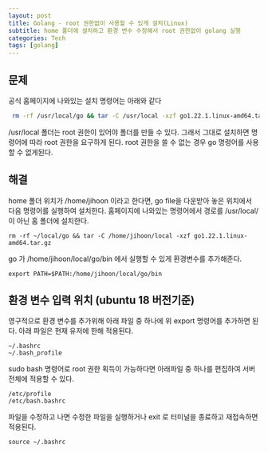 ```yaml
---
layout: post
title: Golang - root 권한없이 사용할 수 있게 설치(Linux)
subtitle: home 폴더에 설치하고 환경 변수 수정해서 root 권한없이 golang 실행
categories: Tech
tags: [golang]
---
```


## 문제

공식 홈페이지에 나와있는 설치 명령어는 아래와 같다
```bash
 rm -rf /usr/local/go && tar -C /usr/local -xzf go1.22.1.linux-amd64.tar.gz
 ```
/usr/local 폴더는 root 권한이 있어야 폴더를 만들 수 있다. 그래서 그대로 설치하면 명령어에 따라 root 권한을 요구하게 된다.
root 권한을 쓸 수 없는 경우 go 명령어를 사용할 수 없게된다.

## 해결 

home 폴더 위치가 /home/jihoon 이라고 한다면, go file을 다운받아 놓은 위치에서 다음 명령어를 실행하여 설치한다. 홈페이지에 나와있는 명령어에서 경로를 /usr/local/ 이 아닌 홈 폴더에 설치한다.
```
rm -rf ~/local/go && tar -C /home/jihoon/local -xzf go1.22.1.linux-amd64.tar.gz
```

go 가 /home/jihoon/local/go/bin 에서 실행할 수 있게 환경변수를 추가해준다.
```
export PATH=$PATH:/home/jihoon/local/go/bin
```

## 환경 변수 입력 위치 (ubuntu 18 버전기준)

영구적으로 환경 변수를 추가위해 아래 파일 중 하나에 위 export 명령어를 추가하면 된다.
아래 파일은 현재 유저에 한해 적용된다.
```
~/.bashrc
~/.bash_profile
```

sudo bash 명령어로 root 권한 획득이 가능하다면 아래파일 중 하나를 편집하여 서버전체에 적용할 수 있다.
```
/etc/profile
/etc/bash.bashrc
```

파일을 수정하고 나면 수정한 파일을 실행하거나 exit 로 터미널을 종료하고 재접속하면 적용된다.
```
source ~/.bashrc
```
